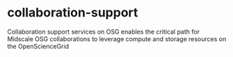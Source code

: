 # collaboration-support
Collaboration support services on OSG enables the critical path for Midscale OSG collaborations to leverage compute and storage
resources on the OpenScienceGrid
